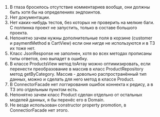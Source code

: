 1) В глаза бросилось отсутствие комментариев вообще, они должны быть хотя бы на определениях эндпоинтов.
2) Нет документации.
3) Нет каких-нибудь тестов, без которых не проверить на мелкие баги. С полпинка проект не запустить, только в составе большого проекта.
4) Непонятно зачем нужны дополнительные поля в корзине (customer и paymentMethod в CartView) если они нигде не используются и в ТЗ их тоже нет.
5) Класс JsonResponse не заполнен, хотя во всех методах прописаны типы ответов, оно выпадет в ошибку.
6) В классе ProductsView метод toArray можно оптимизировать, если перенести преобразование в массив в класс ProductRepository метод getByCategory.
   Массив - довольно распространённый тип данных, можно и сделать для него метод в классе Product.
7) В ConnectorFacade нет логгирования ошибок коннекта к редису, а в ТЗ это отдельным пунктом есть.
8) Непонятно зачем класс Product сделан отдельно от остальных моделей данных, я бы перенёс его в Domain.
9) Не везде использован constructor property promotion, в ConnectiorFacade нет этого.